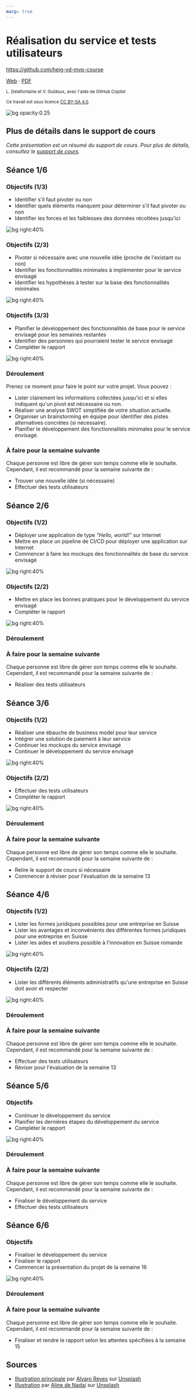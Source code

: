 ```yaml
---
marp: true
---
```


<!--
theme: gaia
size: 16:9
paginate: true
author: L. Delafontaine et V. Guidoux, avec l'aide de GitHub Copilot
title: HEIG-VD MVP Course - Réalisation du service et tests utilisateurs
description: Réalisation du service et tests utilisateurs pour le cours MVP à la HEIG-VD, Suisse
url: https://heig-vd-mvp-course.github.io/heig-vd-mvp-course/13-projet-realisation-du-service-et-tests-utilisateurs/01-presentation/index.html
header: "**Réalisation du service et tests utilisateurs**"
footer: "**HEIG-VD** - MVP Course 2024-2025 - CC BY-SA 4.0"
style: |
    :root {
        --color-background: #fff;
        --color-foreground: #333;
        --color-highlight: #f96;
        --color-dimmed: #888;
        --color-headings: #7d8ca3;
    }
    blockquote {
        font-style: italic;
    }
    table {
        width: 100%;
    }
    h1, h2, h3, h4, h5, h6 {
        color: var(--color-headings);
    }
    h2, h3, h4, h5, h6 {
        font-size: 1.5rem;
    }
    h1 a:link, h2 a:link, h3 a:link, h4 a:link, h5 a:link, h6 a:link {
        text-decoration: none;
    }
    section:not(.lead) > p, blockquote {
        text-align: justify;
    }
    section:has(h1) {
        padding: 50px;
    }
    section:has(h1) > header {
        display: none;
    }
    section > header {
        font-size: 50%;
    }
    .two-columns {
        display: grid;
        grid-template-columns: 1fr 1fr;
        gap: 1rem;
    }
headingDivider: 6
-->

# Réalisation du service et tests utilisateurs

<!--
_class: lead
_paginate: false
-->

<https://github.com/heig-vd-mvp-course>

[Web][web] · [PDF][pdf]

<small>L. Delafontaine et V. Guidoux, avec l'aide de GitHub Copilot</small>

<small>Ce travail est sous licence [CC BY-SA 4.0][license].</small>

![bg opacity:0.25][illustration-principale]

## Plus de détails dans le support de cours

<!-- _class: lead -->

_Cette présentation est un résumé du support de cours. Pour plus de détails,
consultez le [support de cours][course-material]._

## Séance 1/6

<!-- _class: lead -->

### Objectifs (1/3)

- Identifier s'il faut pivoter ou non
- Identifier quels éléments manquent pour déterminer s'il faut pivoter ou non
- Identifier les forces et les faiblesses des données récoltées jusqu'ici

![bg right:40%][illustration-objectifs]

### Objectifs (2/3)

- Pivoter si nécessaire avec une nouvelle idée (proche de l'existant ou non)
- Identifier les fonctionnalités minimales à implémenter pour le service
  envisagé
- Identifier les hypothèses à tester sur la base des fonctionnalités minimales

![bg right:40%][illustration-objectifs]

### Objectifs (3/3)

- Planifier le développement des fonctionnalités de base pour le service
  envisagé pour les semaines restantes
- Identifier des personnes qui pourraient tester le service envisagé
- Compléter le rapport

![bg right:40%][illustration-objectifs]

### Déroulement

Prenez ce moment pour faire le point sur votre projet. Vous pouvez :

- Lister clairement les informations collectées jusqu'ici et si elles indiquent
  qu'un pivot est nécessaire ou non.
- Réaliser une analyse SWOT simplifiée de votre situation actuelle.
- Organiser un brainstorming en équipe pour identifier des pistes alternatives
  concrètes (si nécessaire).
- Planifier le développement des fonctionnalités minimales pour le service
  envisagé.

### À faire pour la semaine suivante

Chaque personne est libre de gérer son temps comme elle le souhaite. Cependant,
il est recommandé pour la semaine suivante de :

- Trouver une nouvelle idée (si nécessaire)
- Effectuer des tests utilisateurs

## Séance 2/6

<!-- _class: lead -->

### Objectifs (1/2)

- Déployer une application de type _"Hello, world!"_ sur Internet
- Mettre en place un pipeline de CI/CD pour déployer une application sur
  Internet
- Commencer à faire les mockups des fonctionnalités de base du service envisagé

![bg right:40%][illustration-objectifs]

### Objectifs (2/2)

- Mettre en place les bonnes pratiques pour le développement du service envisagé
- Compléter le rapport

![bg right:40%][illustration-objectifs]

### Déroulement

### À faire pour la semaine suivante

Chaque personne est libre de gérer son temps comme elle le souhaite. Cependant,
il est recommandé pour la semaine suivante de :

- Réaliser des tests utilisateurs

## Séance 3/6

<!-- _class: lead -->

### Objectifs (1/2)

- Réaliser une ébauche de business model pour leur service
- Intégrer une solution de paiement à leur service
- Continuer les mockups du service envisagé
- Continuer le développement du service envisagé

![bg right:40%][illustration-objectifs]

### Objectifs (2/2)

- Effectuer des tests utilisateurs
- Compléter le rapport

![bg right:40%][illustration-objectifs]

### Déroulement

### À faire pour la semaine suivante

Chaque personne est libre de gérer son temps comme elle le souhaite. Cependant,
il est recommandé pour la semaine suivante de :

- Relire le support de cours si nécessaire
- Commencer à réviser pour l'évaluation de la semaine 13

## Séance 4/6

<!-- _class: lead -->

### Objectifs (1/2)

- Lister les formes juridiques possibles pour une entreprise en Suisse
- Lister les avantages et inconvénients des différentes formes juridiques pour
  une entreprise en Suisse
- Lister les aides et soutiens possible à l'innovation en Suisse romande

![bg right:40%][illustration-objectifs]

### Objectifs (2/2)

- Lister les différents éléments administratifs qu'une entreprise en Suisse doit
  avoir et respecter

![bg right:40%][illustration-objectifs]

### Déroulement

### À faire pour la semaine suivante

Chaque personne est libre de gérer son temps comme elle le souhaite. Cependant,
il est recommandé pour la semaine suivante de :

- Effectuer des tests utilisateurs
- Réviser pour l'évaluation de la semaine 13

## Séance 5/6

<!-- _class: lead -->

### Objectifs

- Continuer le développement du service
- Planifier les dernières étapes du développement du service
- Compléter le rapport

![bg right:40%][illustration-objectifs]

### Déroulement

### À faire pour la semaine suivante

Chaque personne est libre de gérer son temps comme elle le souhaite. Cependant,
il est recommandé pour la semaine suivante de :

- Finaliser le développement du service
- Effectuer des tests utilisateurs

## Séance 6/6

<!-- _class: lead -->

### Objectifs

- Finaliser le développement du service
- Finaliser le rapport
- Commencer la présentation du projet de la semaine 16

![bg right:40%][illustration-objectifs]

### Déroulement

### À faire pour la semaine suivante

Chaque personne est libre de gérer son temps comme elle le souhaite. Cependant,
il est recommandé pour la semaine suivante de :

- Finaliser et rendre le rapport selon les attentes spécifiées à la semaine 15

## Sources

- [Illustration principale][illustration-principale] par
  [Alvaro Reyes](https://unsplash.com/@alvarordesign) sur
  [Unsplash](https://unsplash.com/photos/person-working-on-blue-and-white-paper-on-board-qWwpHwip31M)
- [Illustration][illustration-objectifs] par
  [Aline de Nadai](https://unsplash.com/@alinedenadai) sur
  [Unsplash](https://unsplash.com/photos/j6brni7fpvs)

<!-- URLs -->

[web]:
	https://heig-vd-mvp-course.github.io/heig-vd-mvp-course/13-projet-realisation-du-service-et-tests-utilisateurs/01-presentation/
[pdf]:
	https://heig-vd-mvp-course.github.io/heig-vd-mvp-course/13-projet-realisation-du-service-et-tests-utilisateurs/01-presentation/13-projet-realisation-du-service-et-tests-utilisateurs-presentation.pdf
[course-material]:
	https://github.com/heig-vd-mvp-course/heig-vd-mvp-course/blob/main/13-projet-realisation-du-service-et-tests-utilisateurs/02-support-de-cours/README.md
[license]:
	https://github.com/heig-vd-mvp-course/heig-vd-mvp-course/blob/main/LICENSE.md

<!-- Illustrations -->

[illustration-principale]:
	https://images.unsplash.com/photo-1531403009284-440f080d1e12?fit=crop&h=720
[illustration-objectifs]:
	https://images.unsplash.com/photo-1516389573391-5620a0263801?fit=crop&h=720
